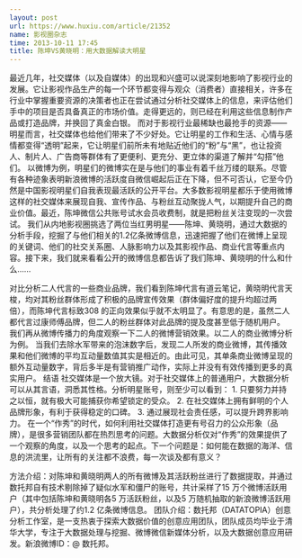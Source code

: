 ```yaml
---
layout: post
url: https://www.huxiu.com/article/21352
name: 影视圈杂志
time: 2013-10-11 17:45
title: 陈坤VS黄晓明：用大数据解读大明星
---
```

最近几年，社交媒体（以及自媒体）的出现和兴盛可以说深刻地影响了影视行业的发展。它让影视作品生产的每一个环节都变得与观众（消费者）直接相关，许多在行业中掌握重要资源的决策者也正在尝试通过分析社交媒体上的信息，来评估他们手中的项目是否具备真正的市场价值。走得更远的，则已经在利用这些信息制作产品或打造品牌，并换回了真金白银。 而对于影视行业最稀缺也最抢手的资源——明星而言，社交媒体也给他们带来了不少好处。它让明星的工作和生活、心情与感情都变得“透明”起来，它让明星们前所未有地贴近他们的“粉”与“黑”，也让投资人、制片人、广告商等群体有了更便利、更充分、更立体的渠道了解并“勾搭”他们。 以微博为例，明星们的微博实在是与他们的事业有着千丝万缕的联系。尽管有各种迹象表明新浪微博的活跃度自微信崛起后正在下降，但不可否认，它至今仍然是中国影视明星们自我表现最活跃的公开平台。大多数影视明星都乐于使用微博这样的社交媒体来展现自我、宣传作品、与粉丝互动聚拢人气，以期提升自己的商业价值。最近，陈坤微信公共账号试水会员收费制，就是把粉丝关注变现的一次尝试。 我们从内地影视圈挑选了两位当红男明星——陈坤、黄晓明，通过大数据的分析手段，挖掘了与他们相关的1.2亿条微博信息，迅速把握了他们在微博上呈现的关键词、他们的社交关系圈、人脉影响力以及其影视作品、商业代言等重点内容。接下来，我们就来看看公开的微博信息都告诉了我们陈坤、黄晓明的什么和什么……

对比分析二人代言的一些商业品牌，我们看到陈坤代言有道云笔记，黄晓明代言天梭，均对其粉丝群体形成了积极的品牌宣传效果（群体偏好度的提升均超过两倍），而陈坤代言标致308 的正向效果似乎就不太明显了。有意思的是，虽然二人都代言过康师傅品牌，但二人的粉丝群体对此品牌的提及度甚至低于随机用户。 我们再从微博传播力的角度观察一下二人的微博营销效果。以二人的商业微博分析为例。 当我们去除水军带来的泡沫数字后，发现二人所发的商业微博，其传播效果和他们微博的平均互动量数值其实是相近的。由此可见，其单条商业微博呈现的额外互动量数字，背后多半是有营销推广动作，实际上并没有有效传播到更多的真实用户。 结语 社交媒体是一个放大镜。对于社交媒体上的普通用户，大数据分析可以从其言语，洞悉其性格。分析明星账号，则至少可以看到： 1. 只要努力并持之以恒，就有极大可能捕获你希望锁定的受众。 2. 在社交媒体上拥有鲜明的个人品牌形象，有利于获得稳定的口碑。 3. 通过展现社会责任感，可以提升跨界影响力。 在一个“作秀”的时代，如何利用社交媒体打造更有号召力的公众形象（品牌），是很多营销团队都在热烈思考的问题。大数据分析仅对“作秀”的效果提供了一个观察的角度，以及一个思考的起点。下一个问题是：如何能在数据的海洋、信息的洪流里，让所有的关注都不浪费，每一次谈及都有意义？

方法介绍：对陈坤和黄晓明两人的所有微博及其活跃粉丝进行了数据提取，并通过数托邦自有技术剔除掉了疑似水军和僵尸的账号，共计采样了15 万个微博活跃用户（其中包括陈坤和黄晓明各5 万活跃粉丝，以及5 万随机抽取的新浪微博活跃用户），共分析处理了约1.2 亿条微博信息。 团队介绍：数托邦（DATATOPIA）创意分析工作室，是一支热衷于探索大数据价值的创意应用团队，团队成员均毕业于清华大学，专注于大数据处理与挖掘、微博微信新媒体分析，以及大数据创意应用研发。新浪微博ID：@ 数托邦。

